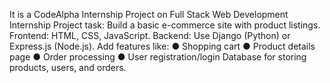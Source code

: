 It is a CodeAlpha Internship Project on Full Stack Web Development Internship 
Project task: Build a basic e-commerce site with product listings. 
Frontend: HTML, CSS, JavaScript. 
Backend: Use Django (Python) or Express.js (Node.js). 
      Add features like: 
      ● Shopping cart 
      ● Product details page 
      ● Order processing
      ● User registration/login Database for storing products, users, and orders.
